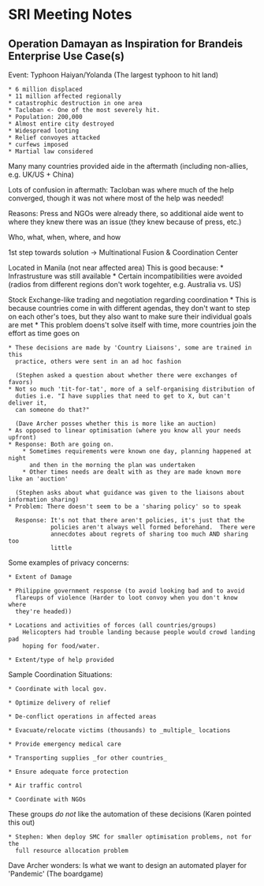 SRI Meeting Notes
=================

Operation Damayan as Inspiration for Brandeis Enterprise Use Case(s)
--------------------------------------------------------------------

Event: Typhoon Haiyan/Yolanda
  (The largest typhoon to hit land)

    * 6 million displaced
    * 11 million affected regionally
    * catastrophic destruction in one area
    * Tacloban <- One of the most severely hit.
    * Population: 200,000
    * Almost entire city destroyed
    * Widespread looting
    * Relief convoyes attacked
    * curfews imposed
    * Martial law considered

Many many countries provided aide in the aftermath (including non-allies, e.g. UK/US + China)

Lots of confusion in aftermath:
  Tacloban was where much of the help converged, though it was not where most
  of the help was needed!

  Reasons: Press and NGOs were already there, so additional aide went to where
           they knew there was an issue (they knew because of press, etc.)

  Who, what, when, where, and how

1st step towards solution -> Multinational Fusion & Coordination Center
  
Located in Manila (not near affected area)
  This is good because:
    * Infrastrusture was still available
    * Certain incompatibilities were avoided (radios from different regions don't work togehter, e.g. Australia vs. US)

Stock Exchange-like trading and negotiation regarding coordination
    * This is because countries come in with different agendas, they don't want to step on each other's toes, but
      they also want to make sure their individual goals are met
    * This problem doens't solve itself with time, more countries join the effort as time goes on

    * These decisions are made by 'Country Liaisons', some are trained in this
      practice, others were sent in an ad hoc fashion

      (Stephen asked a question about whether there were exchanges of favors)
    * Not so much 'tit-for-tat', more of a self-organising distribution of
      duties i.e. "I have supplies that need to get to X, but can't deliver it,
      can someone do that?"

      (Dave Archer posses whether this is more like an auction)
    * As opposed to linear optimisation (where you know all your needs upfront)
    * Response: Both are going on.
        * Sometimes requirements were known one day, planning happened at night
          and then in the morning the plan was undertaken
        * Other times needs are dealt with as they are made known more like an 'auction'

      (Stephen asks about what guidance was given to the liaisons about information sharing)
    * Problem: There doesn't seem to be a 'sharing policy' so to speak

      Response: It's not that there aren't policies, it's just that the
                policies aren't always well formed beforehand.  There were
                annecdotes about regrets of sharing too much AND sharing too
                little

Some examples of privacy concerns:

    * Extent of Damage

    * Philippine government response (to avoid looking bad and to avoid
      flareups of violence (Harder to loot convoy when you don't know where
      they're headed))

    * Locations and activities of forces (all countries/groups)
        Helicopters had trouble landing because people would crowd landing pad
        hoping for food/water.

    * Extent/type of help provided

Sample Coordination Situations:

    * Coordinate with local gov.

    * Optimize delivery of relief

    * De-conflict operations in affected areas

    * Evacuate/relocate victims (thousands) to _multiple_ locations

    * Provide emergency medical care

    * Transporting supplies _for other countries_

    * Ensure adequate force protection

    * Air traffic control

    * Coordinate with NGOs

These groups _do not_ like the automation of these decisions (Karen pointed
this out)

    * Stephen: When deploy SMC for smaller optimisation problems, not for the
      full resource allocation problem


Dave Archer wonders: Is what we want to design an automated player for 'Pandemic' (The boardgame)
